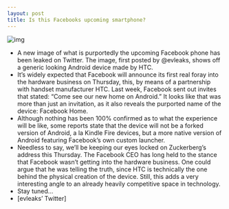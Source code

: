 ```yaml
---
layout: post
title: Is this Facebooks upcoming smartphone?
---
```

![img](http://media.idownloadblog.com/wp-content/uploads/2013/04/Facebook-Home.jpeg)
* A new image of what is purportedly the upcoming Facebook phone has been leaked on Twitter. The image, first posted by @evleaks, shows off a generic looking Android device made by HTC.
* It’s widely expected that Facebook will announce its first real foray into the hardware business on Thursday, this, by means of a partnership with handset manufacturer HTC. Last week, Facebook sent out invites that stated: “Come see our new home on Android.” It looks like that was more than just an invitation, as it also reveals the purported name of the device: Facebook Home.
* Although nothing has been 100% confirmed as to what the experience will be like, some reports state that the device will not be a forked version of Android, a la Kindle Fire devices, but a more native version of Android featuring Facebook’s own custom launcher.
* Needless to say, we’ll be keeping our eyes locked on Zuckerberg’s address this Thursday. The Facebook CEO has long held to the stance that Facebook wasn’t getting into the hardware business. One could argue that he was telling the truth, since HTC is technically the one behind the physical creation of the device. Still, this adds a very interesting angle to an already heavily competitive space in technology.
* Stay tuned…
* [evleaks’ Twitter]

